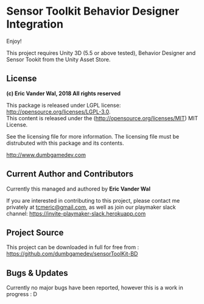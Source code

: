 # Sensor Toolkit Behavior Designer Integration

Enjoy!

This project requires Unity 3D (5.5 or above tested), Behavior Designer and Sensor Tookit from the Unity Asset Store.

## License

**(c) Eric Vander Wal, 2018 All rights reserved**

This package is released under LGPL license: http://opensource.org/licenses/LGPL-3.0.  
This content is released under the (http://opensource.org/licenses/MIT) MIT License.

See the licensing file for more information. The licensing file must be distrubuted with this package and its contents.

http://www.dumbgamedev.com

## Current Author and Contributors

Currently this managed and authored by **Eric Vander Wal**

If you are interested in contributing to this project, please contact me privately at tcmeric@gmail.com, as well as join our playmaker slack channel: https://invite-playmaker-slack.herokuapp.com

## Project Source

This project can be downloaded in full for free from : https://github.com/dumbgamedev/sensorToolKit-BD

## Bugs & Updates

Currently no major bugs have been reported, however this is a work in progress : D
